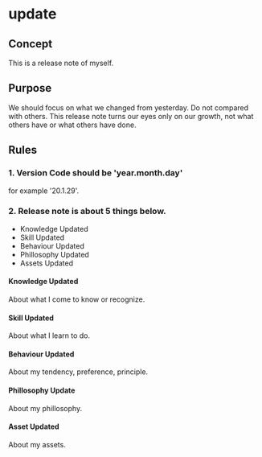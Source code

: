 # update
## Concept
This is a release note of myself. 

## Purpose
We should focus on what we changed from yesterday. Do not compared with others.
This release note turns our eyes only on our growth, not what others have or what others have done.

## Rules
### 1. Version Code should be 'year.month.day'
for example '20.1.29'.

### 2. Release note is about 5 things below.
- Knowledge Updated
- Skill Updated
- Behaviour Updated
- Phillosophy Updated
- Assets Updated

#### Knowledge Updated
About what I come to know or recognize.

#### Skill Updated
About what I learn to do.

#### Behaviour Updated
About my tendency, preference, principle.

#### Phillosophy Update
About my phillosophy. 

#### Asset Updated
About my assets.
